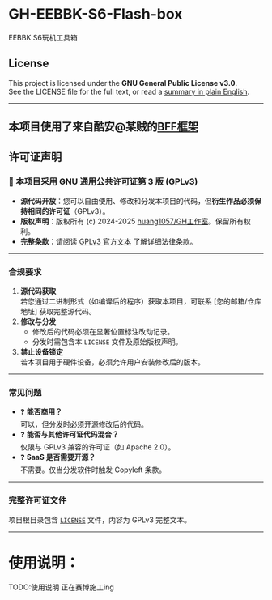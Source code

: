 # GH-EEBBK-S6-Flash-box
EEBBK S6玩机工具箱
## License

This project is licensed under the **GNU General Public License v3.0**.  
See the LICENSE file for the full text, or read a [summary in plain English](https://www.gnu.org/licenses/gpl-3.0.en.html).

---

## **本项目使用了来自酷安@某贼的[BFF框架](https://gitee.com/mouzei/bff)**

## **许可证声明**

### **📜 本项目采用 GNU 通用公共许可证第 3 版 (GPLv3)**
- **源代码开放**：您可以自由使用、修改和分发本项目的代码，但**衍生作品必须保持相同的许可证**（GPLv3）。
- **版权声明**：版权所有 (c) 2024-2025 [huang1057/GH工作室](https://ghteam.pages.dev)。保留所有权利。
- **完整条款**：请阅读 [GPLv3 官方文本](https://www.gnu.org/licenses/gpl-3.0.html) 了解详细法律条款。

---

### **合规要求**
1. **源代码获取**  
   若您通过二进制形式（如编译后的程序）获取本项目，可联系 [您的邮箱/仓库地址] 获取完整源代码。
2. **修改与分发**  
   - 修改后的代码必须在显著位置标注改动记录。  
   - 分发时需包含本 `LICENSE` 文件及原始版权声明。
3. **禁止设备锁定**  
   若本项目用于硬件设备，必须允许用户安装修改后的版本。

---

### **常见问题**
- ❓ **能否商用？**  
  可以，但分发时必须开源修改后的代码。
- ❓ **能否与其他许可证代码混合？**  
  仅限与 GPLv3 兼容的许可证（如 Apache 2.0）。
- ❓ **SaaS 是否需要开源？**  
  不需要。仅当分发软件时触发 Copyleft 条款。

---

### **完整许可证文件**
项目根目录包含 [`LICENSE`](LICENSE) 文件，内容为 GPLv3 完整文本。

---

# 使用说明：
TODO:使用说明
正在赛博施工ing
